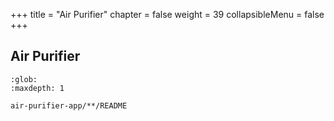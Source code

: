 +++
title = "Air Purifier"
chapter = false
weight = 39
collapsibleMenu = false
+++

## Air Purifier

```{toctree}
:glob:
:maxdepth: 1

air-purifier-app/**/README
```

